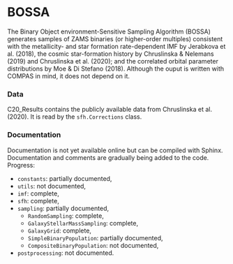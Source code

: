 # BOSSA

The Binary Object environment-Sensitive Sampling Algorithm (BOSSA) generates samples of ZAMS binaries (or higher-order multiples) consistent with the metallicity- and star formation rate-dependent IMF by Jerabkova et al. (2018), the cosmic star-formation history by Chruslinska & Nelemans (2019) and Chruslinska et al. (2020); and the correlated orbital parameter distributions by Moe & Di Stefano (2018). Although the ouput is written with COMPAS in mind, it does not depend on it.

### Data

C20_Results contains the publicly available data from Chruslinska et al. (2020). It is read by the `sfh.Corrections` class.

### Documentation

Documentation is not yet available online but can be compiled with Sphinx.
Documentation and comments are gradually being added to the code. Progress:
* `constants`: partially documented,
* `utils`: not documented,
* `imf`: complete,
* `sfh`: complete,
* `sampling`: partially documented,
  * `RandomSampling`: complete,
  * `GalaxyStellarMassSampling`: complete,
  * `GalaxyGrid`: complete,
  * `SimpleBinaryPopulation`: partially documented,
  * `CompositeBinaryPopulation`: not documented,
* `postprocessing`: not documented.
